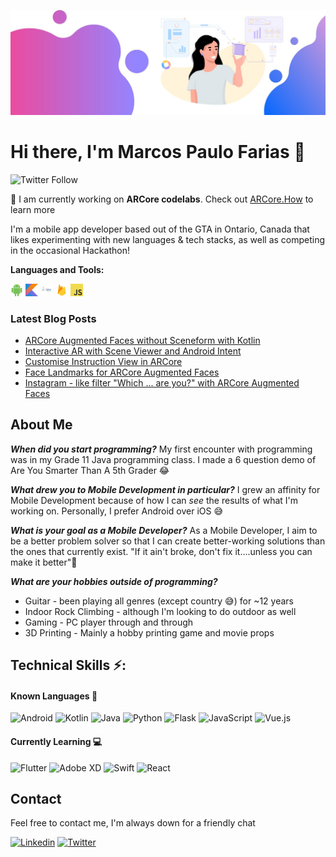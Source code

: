 ![Cover](https://github.com/mrcsxsiq/mrcsxsiq/blob/master/1500x500.jpeg "Cover")

# Hi there, I'm Marcos Paulo Farias 👋

![Twitter Follow](https://img.shields.io/twitter/follow/mrcsxsiq?style=social) 

💬  I am currently working on **ARCore codelabs**. Check out [ARCore.How](https://arcore.how) to learn more


I'm a mobile app developer based out of the GTA in Ontario, Canada that likes experimenting with new languages & tech stacks, as well as competing in the occasional Hackathon! 

**Languages and Tools:**  

<code><img height="20" src="https://raw.githubusercontent.com/github/explore/80688e429a7d4ef2fca1e82350fe8e3517d3494d/topics/android/android.png"></code>
<code><img height="20" src="https://raw.githubusercontent.com/github/explore/80688e429a7d4ef2fca1e82350fe8e3517d3494d/topics/kotlin/kotlin.png"></code>
<code><img height="20" src="https://raw.githubusercontent.com/github/explore/80688e429a7d4ef2fca1e82350fe8e3517d3494d/topics/java/java.png"></code>
<code><img height="20" src="https://raw.githubusercontent.com/github/explore/80688e429a7d4ef2fca1e82350fe8e3517d3494d/topics/firebase/firebase.png"></code>
<code><img height="20" src="https://raw.githubusercontent.com/github/explore/80688e429a7d4ef2fca1e82350fe8e3517d3494d/topics/javascript/javascript.png"></code>

### Latest Blog Posts

<!-- BLOG-POST-LIST:START -->
- [ARCore Augmented Faces without Sceneform with Kotlin](https://creativetech.blog/home/augmented-faces-without-sceneform)
- [Interactive AR with Scene Viewer and Android Intent](https://creativetech.blog/home/scene-viewer-with-android-intent)
- [Customise Instruction View in ARCore](https://creativetech.blog/home/customize-instruction-view-arcore)
- [Face Landmarks for ARCore Augmented Faces](https://creativetech.blog/home/face-landmarks-for-arcore-augmented-faces)
- [Instagram - like filter "Which ... are you?" with ARCore Augmented Faces](https://creativetech.blog/home/which-are-you-instagram-like-filter-arcore)
<!-- BLOG-POST-LIST:END -->

## About Me
_**When did you start programming?**_
My first encounter with programming was in my Grade 11 Java programming class. I made a 6 question demo of Are You Smarter Than A 5th Grader :joy:

_**What drew you to Mobile Development in particular?**_
I grew an affinity for Mobile Development because of how I can _see_ the results of what I'm working on. Personally, I prefer Android over iOS :sweat_smile:

_**What is your goal as a Mobile Developer?**_
As a Mobile Developer, I aim to be a better problem solver so that I can create better-working solutions than the ones that currently exist. "If it ain't broke, don't fix it....unless you can make it better":slightly_smiling_face:

_**What are your hobbies outside of programming?**_
- Guitar - been playing all genres (except country :sweat_smile:) for ~12 years 
- Indoor Rock Climbing - although I'm looking to do outdoor as well
- Gaming - PC player through and through
- 3D Printing - Mainly a hobby printing game and movie props

## Technical Skills :zap::
#### Known Languages :brain:
![Android](https://img.shields.io/badge/-Android-black?style=flat&logo=Android)
![Kotlin](https://img.shields.io/badge/-Kotlin-black?style=flat&logo=kotlin)
![Java](https://img.shields.io/badge/-Java-E34A86?style=flat&logo=java)
![Python](https://img.shields.io/badge/-Python-black?style=flat&logo=Python)
![Flask](https://img.shields.io/badge/-Flask-black?style=flat&logo=Flask)
![JavaScript](https://img.shields.io/badge/-JavaScript-black?style=flat&logo=javascript)
![Vue.js](https://img.shields.io/badge/-Vue.js-%232c3e50?style=flat&logo=Vue.js)

#### Currently Learning :computer:
![Flutter](https://img.shields.io/badge/-Flutter-blue?style=flat&logo=flutter)
![Adobe XD](https://img.shields.io/badge/-AdobeXD-black?style=flat&logo=adobe-xd)
![Swift](https://img.shields.io/badge/-Swift-5FC9F8?style=flat&logo=swift)
![React](https://img.shields.io/badge/-React-blue?style=flat&logo=react)

## Contact
Feel free to contact me, I'm always down for a friendly chat

[![Linkedin](https://img.shields.io/badge/-Marcos_Paulo_Farias-blue?style=flat&logo=Linkedin&logoColor=white&link=https://www.linkedin.com/in/mrcsxsiq/)](https://www.linkedin.com/in/mrcsxsiq/)
[![Twitter](https://img.shields.io/badge/-mrcsxsiq-00ACED?style=flat&logo=Twitter&logoColor=white&link=https://twitter.com/mrcsxsiq)](https://twitter.com/mrcsxsiq)
